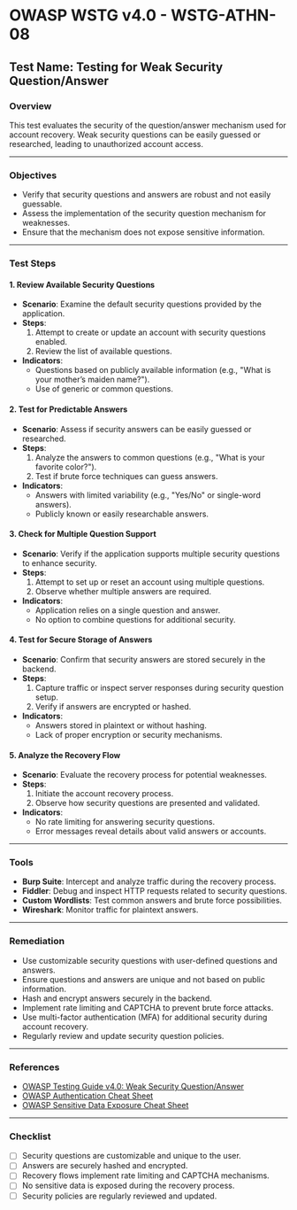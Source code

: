 # OWASP WSTG v4.0 - WSTG-ATHN-08

## Test Name: Testing for Weak Security Question/Answer

### Overview
This test evaluates the security of the question/answer mechanism used for account recovery. Weak security questions can be easily guessed or researched, leading to unauthorized account access.

---

### Objectives
- Verify that security questions and answers are robust and not easily guessable.
- Assess the implementation of the security question mechanism for weaknesses.
- Ensure that the mechanism does not expose sensitive information.

---

### Test Steps

#### 1. **Review Available Security Questions**
   - **Scenario**: Examine the default security questions provided by the application.
   - **Steps**:
     1. Attempt to create or update an account with security questions enabled.
     2. Review the list of available questions.
   - **Indicators**:
     - Questions based on publicly available information (e.g., "What is your mother’s maiden name?").
     - Use of generic or common questions.

#### 2. **Test for Predictable Answers**
   - **Scenario**: Assess if security answers can be easily guessed or researched.
   - **Steps**:
     1. Analyze the answers to common questions (e.g., "What is your favorite color?").
     2. Test if brute force techniques can guess answers.
   - **Indicators**:
     - Answers with limited variability (e.g., "Yes/No" or single-word answers).
     - Publicly known or easily researchable answers.

#### 3. **Check for Multiple Question Support**
   - **Scenario**: Verify if the application supports multiple security questions to enhance security.
   - **Steps**:
     1. Attempt to set up or reset an account using multiple questions.
     2. Observe whether multiple answers are required.
   - **Indicators**:
     - Application relies on a single question and answer.
     - No option to combine questions for additional security.

#### 4. **Test for Secure Storage of Answers**
   - **Scenario**: Confirm that security answers are stored securely in the backend.
   - **Steps**:
     1. Capture traffic or inspect server responses during security question setup.
     2. Verify if answers are encrypted or hashed.
   - **Indicators**:
     - Answers stored in plaintext or without hashing.
     - Lack of proper encryption or security mechanisms.

#### 5. **Analyze the Recovery Flow**
   - **Scenario**: Evaluate the recovery process for potential weaknesses.
   - **Steps**:
     1. Initiate the account recovery process.
     2. Observe how security questions are presented and validated.
   - **Indicators**:
     - No rate limiting for answering security questions.
     - Error messages reveal details about valid answers or accounts.

---

### Tools
- **Burp Suite**: Intercept and analyze traffic during the recovery process.
- **Fiddler**: Debug and inspect HTTP requests related to security questions.
- **Custom Wordlists**: Test common answers and brute force possibilities.
- **Wireshark**: Monitor traffic for plaintext answers.

---

### Remediation
- Use customizable security questions with user-defined questions and answers.
- Ensure questions and answers are unique and not based on public information.
- Hash and encrypt answers securely in the backend.
- Implement rate limiting and CAPTCHA to prevent brute force attacks.
- Use multi-factor authentication (MFA) for additional security during account recovery.
- Regularly review and update security question policies.

---

### References
- [OWASP Testing Guide v4.0: Weak Security Question/Answer](https://owasp.org/www-project-web-security-testing-guide/)
- [OWASP Authentication Cheat Sheet](https://cheatsheetseries.owasp.org/cheatsheets/Authentication_Cheat_Sheet.html)
- [OWASP Sensitive Data Exposure Cheat Sheet](https://cheatsheetseries.owasp.org/cheatsheets/Sensitive_Data_Exposure_Cheat_Sheet.html)

---

### Checklist
- [ ] Security questions are customizable and unique to the user.
- [ ] Answers are securely hashed and encrypted.
- [ ] Recovery flows implement rate limiting and CAPTCHA mechanisms.
- [ ] No sensitive data is exposed during the recovery process.
- [ ] Security policies are regularly reviewed and updated.